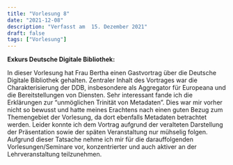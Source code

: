```yaml
---
title: "Vorlesung 8"
date: "2021-12-08"
description: "Verfasst am  15. Dezember 2021"
draft: false
tags: ["Vorlesung"]
---
```


**Exkurs Deutsche Digitale Bibliothek:**

 In dieser Vorlesung hat Frau Bertha einen Gastvortrag über die Deutsche Digitale Bibliothek gehalten. Zentraler Inhalt des Vortrages war die Charakterisierung der DDB, insbesondere als Aggregator für Europeana und die Bereitstellungen von Diensten.  Sehr interessant fande ich die Erklärungen zur “unmöglichen Trinität von Metadaten”. Dies war mir vorher nicht so bewusst und hatte meines Erachtens nach einen guten Bezug zum Themengebiet der Vorlesung, da dort ebenfalls Metadaten betrachtet werden. Leider konnte ich dem Vortrag aufgrund der veralteten Darstellung der Präsentation sowie der späten Veranstaltung nur mühselig folgen. Aufgrund dieser Tatsache nehme ich mir für die darauffolgenden Vorlesungen/Seminare vor, konzentrierter und auch aktiver an der Lehrveranstaltung teilzunehmen.